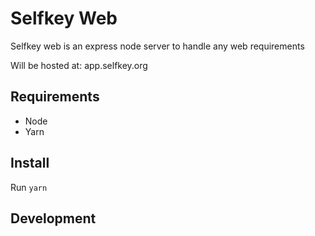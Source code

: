 # Selfkey Web

Selfkey web is an express node server to handle any web requirements

Will be hosted at: app.selfkey.org

## Requirements

- Node
- Yarn

## Install

Run `yarn`

## Development


